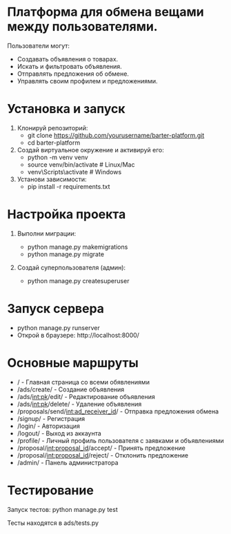 # Платформа для обмена вещами между пользователями.
Пользователи могут:

- Создавать объявления о товарах.
- Искать и фильтровать объявления.
- Отправлять предложения об обмене.
- Управлять своим профилем и предложениями.

# Установка и запуск
1. Клонируй репозиторий:
    - git clone https://github.com/yourusername/barter-platform.git
    - cd barter-platform
3.  Создай виртуальное окружение и активируй его:
    - python -m venv venv
    - source venv/bin/activate    # Linux/Mac
    - venv\Scripts\activate       # Windows
4. Установи зависимости:
    - pip install -r requirements.txt

# Настройка проекта
1. Выполни миграции:
   - python manage.py makemigrations
   - python manage.py migrate

2. Создай суперпользователя (админ):
   - python manage.py createsuperuser
  
# Запуск сервера
- python manage.py runserver
- Открой в браузере: http://localhost:8000/

# Основные маршруты
- / - Главная страница со всеми обявлениями
- /ads/create/ - Создание объявления
- /ads/<int:pk>/edit/ - Редактирование объявления
- /ads/<int:pk>/delete/ - Удаление объявления
- /proposals/send/<int:ad_receiver_id>/ - Отправка предложения обмена
- /signup/ - Регистрация
- /login/ - Авторизация
- /logout/ - Выход из аккаунта
- /profile/ - Личный профиль пользователя с заявками и объявлениями
- /proposal/<int:proposal_id>/accept/ - Принять предложение
- /proposal/<int:proposal_id>/reject/ - Отклонить предложение
- /admin/ - Панель администратора

# Тестирование
Запуск тестов: python manage.py test

Тесты находятся в ads/tests.py
